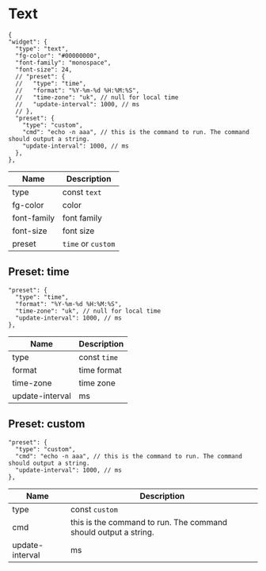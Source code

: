 # Text

```jsonc
{
"widget": {
  "type": "text",
  "fg-color": "#00000000",
  "font-family": "monospace",
  "font-size": 24,
  // "preset": {
  //   "type": "time",
  //   "format": "%Y-%m-%d %H:%M:%S",
  //   "time-zone": "uk", // null for local time
  //   "update-interval": 1000, // ms
  // },
  "preset": {
    "type": "custom",
    "cmd": "echo -n aaa", // this is the command to run. The command should output a string.
    "update-interval": 1000, // ms
  },
},
```

| Name        | Description        |
| ----------- | ------------------ |
| type        | const `text`       |
| fg-color    | color              |
| font-family | font family        |
| font-size   | font size          |
| preset      | `time` or `custom` |

## Preset: time

```jsonc
"preset": {
  "type": "time",
  "format": "%Y-%m-%d %H:%M:%S",
  "time-zone": "uk", // null for local time
  "update-interval": 1000, // ms
},
```

| Name            | Description  |
| --------------- | ------------ |
| type            | const `time` |
| format          | time format  |
| time-zone       | time zone    |
| update-interval | ms           |

## Preset: custom

```jsonc
"preset": {
  "type": "custom",
  "cmd": "echo -n aaa", // this is the command to run. The command should output a string.
  "update-interval": 1000, // ms
},
```

| Name            | Description                                                     |
| --------------- | --------------------------------------------------------------- |
| type            | const `custom`                                                  |
| cmd             | this is the command to run. The command should output a string. |
| update-interval | ms                                                              |
